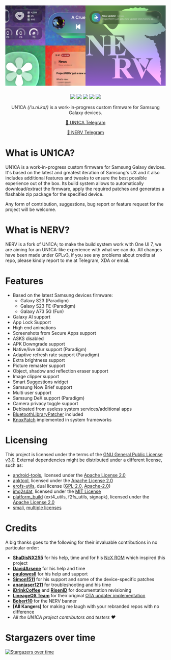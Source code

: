 <h1 align="center">
  <img loading="lazy" src="readme-res/banner.png"/>
</h1>
<p align="center">
  <a href="https://github.com/yagzie/NERV/blob/paradigm/LICENSE"><img loading="lazy" src="https://img.shields.io/github/license/yagzie/NERV?style=for-the-badge&logo=github"/></a>
  <a href="https://github.com/yagzie/NERV/commits/paradigm"><img loading="lazy" src="https://img.shields.io/github/last-commit/yagzie/NERV/paradigm?style=for-the-badge"/></a>
  <a href="https://github.com/yagzie/NERV/stargazers"><img loading="lazy" src="https://img.shields.io/github/stars/yagzie/NERV?style=for-the-badge"/></a>
  <a href="https://github.com/yagzie/NERV/graphs/contributors"><img loading="lazy" src="https://img.shields.io/github/contributors/yagzie/NERV?style=for-the-badge"/></a>
  <a href="https://github.com/yagzie/NERV/actions/workflows/build.yml"><img loading="lazy" src="https://img.shields.io/github/actions/workflow/status/yagzie/NERV/build.yml?style=for-the-badge"/></a>
</p>
<p align="center">UN1CA <i>(/ˈu.ni.ka/)</i> is a work-in-progress custom firmware for Samsung Galaxy devices.</p>

<p align="center">
  <a href="https://t.me/unicarom">💬 UN1CA Telegram</a>
</p>

<p align="center">
  <a href="https://t.me/SE_NERV">💬 NERV Telegram</a>
</p>

# What is UN1CA?
UN1CA is a work-in-progress custom firmware for Samsung Galaxy devices. It's based on the latest and greatest iteration of Samsung's UX and it also includes additional features and tweaks to ensure the best possible experience out of the box.
Its build system allows to automatically download/extract the firmware, apply the required patches and generates a flashable zip package for the specified device.

Any form of contribution, suggestions, bug report or feature request for the project will be welcome.

# What is NERV?
NERV is a fork of UN1CA; to make the build system work with One UI 7, we are aiming for an UN1CA-like experience with what we can do. All changes have been made under GPLv3, if you see any problems about credits at repo, please kindly report to me at Telegram, XDA or email. 

# Features
- Based on the latest Samsung devices firmware:
  - Galaxy S23 (Paradigm)
  - Galaxy S23 FE (Paradigm)
  - Galaxy A73 5G (Fun)
- Galaxy AI support
- App Lock Support
- High end animations
- Screenshots from Secure Apps support
- ASKS disabled 
- APK Downgrade support
- Native/live blur support (Paradigm)
- Adaptive refresh rate support (Paradigm)
- Extra brightness support
- Picture remaster support
- Object, shadow and reflection eraser support
- Image clipper support
- Smart Suggestions widget
- Samsung Now Brief support
- Multi user support
- Samsung DeX support (Paradigm)
- Camera privacy toggle support
- Debloated from useless system services/additional apps
- [BluetoothLibraryPatcher](https://github.com/3arthur6/BluetoothLibraryPatcher) included
- [KnoxPatch](https://github.com/salvogiangri/KnoxPatch) implemented in system frameworks

# Licensing
This project is licensed under the terms of the [GNU General Public License v3.0](LICENSE). External dependencies might be distributed under a different license, such as:
- [android-tools](https://github.com/nmeum/android-tools), licensed under the [Apache License 2.0](https://github.com/nmeum/android-tools/blob/master/LICENSE)
- [apktool](https://github.com/iBotPeaches/Apktool), licensed under the [Apache License 2.0](https://github.com/iBotPeaches/Apktool/blob/master/LICENSE.md)
- [erofs-utils](https://github.com/sekaiacg/erofs-utils/), dual license ([GPL-2.0](https://github.com/sekaiacg/erofs-utils/blob/dev/LICENSES/GPL-2.0), [Apache-2.0](https://github.com/sekaiacg/erofs-utils/blob/dev/LICENSES/Apache-2.0))
- [img2sdat](https://github.com/xpirt/img2sdat), licensed under the [MIT License](https://github.com/xpirt/img2sdat/blob/master/LICENSE)
- [platform_build](https://android.googlesource.com/platform/build/) (ext4_utils, f2fs_utils, signapk), licensed under the [Apache License 2.0](https://source.android.com/docs/setup/about/licenses)
- [smali](https://github.com/google/smali), [multiple licenses](https://github.com/google/smali/blob/main/third_party/NOTICE)

# Credits
A big thanks goes to the following for their invaluable contributions in no particular order:
- **[ShaDisNX255](https://github.com/ShaDisNX255)** for his help, time and for his [NcX ROM](https://github.com/ShaDisNX255/NcX_Stock) which inspired this project
- **[DavidArsene](https://github.com/DavidArsene)** for his help and time
- **[paulowesll](https://github.com/paulowesll)** for his help and support
- **[Simon1511](https://github.com/Simon1511)** for his support and some of the device-specific patches
- **[ananjaser1211](https://github.com/ananjaser1211)** for troubleshooting and his time
- **[iDrinkCoffee](https://github.com/iDrinkCoffee-TG)** and **[RisenID](https://github.com/RisenID)** for documentation revisioning
- **[LineageOS Team](https://www.lineageos.org/)** for their original [OTA updater implementation](https://github.com/LineageOS/android_packages_apps_Updater)
- **[Bobert10](https://t.me/bobert10)** for the NERV banner
- **[All Kangers]** for making me laugh with your rebranded repos with no difference
- *All the UN1CA project contributors and testers ❤️*

# Stargazers over time
[![Stargazers over time](https://starchart.cc/yagzie/NERV.svg)](https://starchart.cc/yagzie/NERV)
